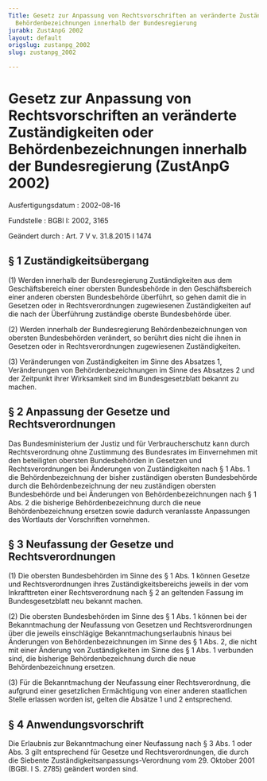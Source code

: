 ```yaml
---
Title: Gesetz zur Anpassung von Rechtsvorschriften an veränderte Zuständigkeiten oder
  Behördenbezeichnungen innerhalb der Bundesregierung
jurabk: ZustAnpG 2002
layout: default
origslug: zustanpg_2002
slug: zustanpg_2002

---
```


# Gesetz zur Anpassung von Rechtsvorschriften an veränderte Zuständigkeiten oder Behördenbezeichnungen innerhalb der Bundesregierung (ZustAnpG 2002)

Ausfertigungsdatum
:   2002-08-16

Fundstelle
:   BGBl I: 2002, 3165

Geändert durch
:   Art. 7 V v. 31.8.2015 I 1474



## § 1 Zuständigkeitsübergang

(1) Werden innerhalb der Bundesregierung Zuständigkeiten aus dem Geschäftsbereich einer obersten Bundesbehörde in den Geschäftsbereich einer anderen obersten Bundesbehörde überführt, so gehen damit die in Gesetzen oder in Rechtsverordnungen zugewiesenen Zuständigkeiten auf die nach der Überführung zuständige oberste Bundesbehörde über.

(2) Werden innerhalb der Bundesregierung Behördenbezeichnungen von obersten Bundesbehörden verändert, so berührt dies nicht die ihnen in Gesetzen oder in Rechtsverordnungen zugewiesenen Zuständigkeiten.

(3) Veränderungen von Zuständigkeiten im Sinne des Absatzes 1, Veränderungen von Behördenbezeichnungen im Sinne des Absatzes 2 und der Zeitpunkt ihrer Wirksamkeit sind im Bundesgesetzblatt bekannt zu machen.


## § 2 Anpassung der Gesetze und Rechtsverordnungen

Das Bundesministerium der Justiz und für Verbraucherschutz kann durch Rechtsverordnung ohne Zustimmung des Bundesrates im Einvernehmen mit den beteiligten obersten Bundesbehörden in Gesetzen und Rechtsverordnungen bei Änderungen von Zuständigkeiten nach § 1 Abs. 1 die Behördenbezeichnung der bisher zuständigen obersten Bundesbehörde durch die Behördenbezeichnung der neu zuständigen obersten Bundesbehörde und bei Änderungen von Behördenbezeichnungen nach § 1 Abs. 2 die bisherige Behördenbezeichnung durch die neue Behördenbezeichnung ersetzen sowie dadurch veranlasste Anpassungen des Wortlauts der Vorschriften vornehmen.


## § 3 Neufassung der Gesetze und Rechtsverordnungen

(1) Die obersten Bundesbehörden im Sinne des § 1 Abs. 1 können Gesetze und Rechtsverordnungen ihres Zuständigkeitsbereichs jeweils in der vom Inkrafttreten einer Rechtsverordnung nach § 2 an geltenden Fassung im Bundesgesetzblatt neu bekannt machen.

(2) Die obersten Bundesbehörden im Sinne des § 1 Abs. 1 können bei der Bekanntmachung der Neufassung von Gesetzen und Rechtsverordnungen über die jeweils einschlägige Bekanntmachungserlaubnis hinaus bei Änderungen von Behördenbezeichnungen im Sinne des § 1 Abs. 2, die nicht mit einer Änderung von Zuständigkeiten im Sinne des § 1 Abs. 1 verbunden sind, die bisherige Behördenbezeichnung durch die neue Behördenbezeichnung ersetzen.

(3) Für die Bekanntmachung der Neufassung einer Rechtsverordnung, die aufgrund einer gesetzlichen Ermächtigung von einer anderen staatlichen Stelle erlassen worden ist, gelten die Absätze 1 und 2 entsprechend.


## § 4 Anwendungsvorschrift

Die Erlaubnis zur Bekanntmachung einer Neufassung nach § 3 Abs. 1 oder Abs. 3 gilt entsprechend für Gesetze und Rechtsverordnungen, die durch die Siebente Zuständigkeitsanpassungs-Verordnung vom 29. Oktober 2001 (BGBl. I S. 2785) geändert worden sind.


